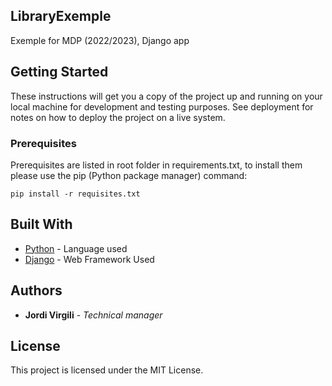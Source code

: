 ## LibraryExemple
Exemple for MDP (2022/2023), Django app

## Getting Started

These instructions will get you a copy of the project up and running on your local machine for development and testing purposes.
See deployment for notes on how to deploy the project on a live system.

### Prerequisites

Prerequisites are listed in root folder in requirements.txt, to install them please use the pip (Python package manager) command:

```
pip install -r requisites.txt
```

## Built With

* [Python](https://www.python.org/) - Language used
* [Django](https://www.djangoproject.com/) - Web Framework Used


## Authors

* **Jordi Virgili** - *Technical manager*

## License

This project is licensed under the MIT License.
